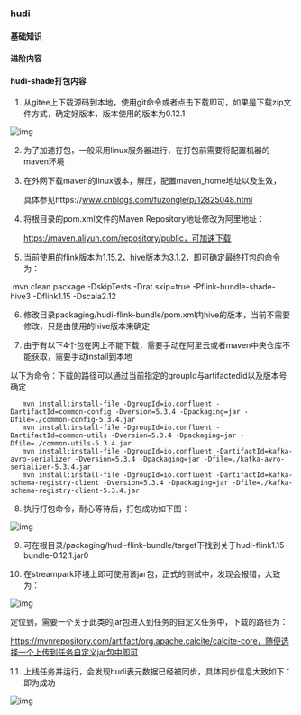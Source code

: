 ### hudi

#### 基础知识

#### 进阶内容

#### hudi-shade打包内容

1. 从gitee上下载源码到本地，使用git命令或者点击下载即可，如果是下载zip文件方式，确定好版本，版本使用的版本为0.12.1

![img](https://wjinfo.feishu.cn/space/api/box/stream/download/asynccode/?code=MDYyOTQwN2Q0MDY0NjZjYTM2NTI2NjEyMzgwZGFlOTlfUmpRUFNLSktZeGZ2bUkyQVpiQTA5SzlPN2d4SkNrdTFfVG9rZW46SzVUMWJQQzYzb0lGOGJ4YkRtZmNtNmp3bmhiXzE2ODE3MjIyMzY6MTY4MTcyNTgzNl9WNA)

2. 为了加速打包，一般采用linux服务器进行，在打包前需要将配置机器的maven环境

3. 在外网下载maven的linux版本，解压，配置maven_home地址以及生效，

   具体参见https://www.cnblogs.com/fuzongle/p/12825048.html

4. 将根目录的pom.xml文件的Maven Repository地址修改为阿里地址：

   https://maven.aliyun.com/repository/public，可加速下载

5. 当前使用的flink版本为1.15.2，hive版本为3.1.2，即可确定最终打包的命令为：

​       mvn clean package -DskipTests -Drat.skip=true -Pflink-bundle-shade-hive3  -Dflink1.15 -Dscala2.12

6. 修改目录packaging/hudi-flink-bundle/pom.xml内hive的版本，当前不需要修改，只是由使用的hive版本来确定

7. 由于有以下4个包在网上不能下载，需要手动在阿里云或者maven中央仓库不能获取，需要手动install到本地

​       以下为命令：下载的路径可以通过当前指定的groupId与artifactedId以及版本号确定

```Shell
   mvn install:install-file -DgroupId=io.confluent -DartifactId=common-config -Dversion=5.3.4 -Dpackaging=jar -Dfile=./common-config-5.3.4.jar
   mvn install:install-file -DgroupId=io.confluent -DartifactId=common-utils -Dversion=5.3.4 -Dpackaging=jar -Dfile=./common-utils-5.3.4.jar
   mvn install:install-file -DgroupId=io.confluent -DartifactId=kafka-avro-serializer -Dversion=5.3.4 -Dpackaging=jar -Dfile=./kafka-avro-serializer-5.3.4.jar
   mvn install:install-file -DgroupId=io.confluent -DartifactId=kafka-schema-registry-client -Dversion=5.3.4 -Dpackaging=jar -Dfile=./kafka-schema-registry-client-5.3.4.jar
```

8. 执行打包命令，耐心等待后，打包成功如下图：

![img](https://wjinfo.feishu.cn/space/api/box/stream/download/asynccode/?code=MjQ5ZmNmZjFhYjU3NTVlMWRmNjM5NDIzZTA2NzMxYWNfekRvMXBZUk1qeXhMSVV2Z0FYZkJXUGpLYWYzU0F6QlBfVG9rZW46WktNWWIzSjVNbzJvQUN4MHNlU2NacUlwbkhlXzE2ODE3MjIyMzY6MTY4MTcyNTgzNl9WNA)

9. 可在根目录/packaging/hudi-flink-bundle/target下找到关于hudi-flink1.15-bundle-0.12.1.jar0

10. 在streampark环境上即可使用该jar包，正式的测试中，发现会报错，大致为：

![img](https://wjinfo.feishu.cn/space/api/box/stream/download/asynccode/?code=ZjFhMTllMDY1NTFlYTg3Njk4N2FjNjI0NzAxNmJhOGZfczBYMnZaWW1sZktqUUZMQ1lGcVlnUUlUNkdPNkY2Y0NfVG9rZW46VVR5b2JxYUJRb0FxN2d4Q0U4bWNQTFd4bmJ1XzE2ODE3MjIyMzY6MTY4MTcyNTgzNl9WNA)

定位到，需要一个关于此类的jar包进入到任务的自定义任务中，下载的路径为：

https://mvnrepository.com/artifact/org.apache.calcite/calcite-core，随便选择一个上传到任务自定义jar包中即可

11. 上线任务并运行，会发现hudi表元数据已经被同步，具体同步信息大致如下：即为成功

![img](https://wjinfo.feishu.cn/space/api/box/stream/download/asynccode/?code=MTZiMzQ5M2ExNzcyMWZhMTM4ZTdlNGU3ODc0NTMxYjNfcVU0WmhUZ2RqUkVQTWRQOHBpbUI3ajRrcG5MMmc2anpfVG9rZW46VzNLMmI3TndRb29iMFd4NlF6TWNiZGlDbmJnXzE2ODE3MjIyMzY6MTY4MTcyNTgzNl9WNA)